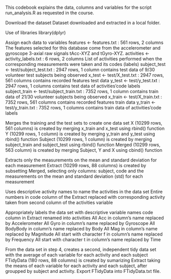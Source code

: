 This codebook explains the data, columns and variables for the script run_analysis.R as requested in the course.

Download the dataset
	Dataset downloaded and extracted in a local folder.

Use of libraries
	library(dplyr)

Assign each data to variables
	features <- features.txt : 561 rows, 2 columns
	The features selected for this database come from the accelerometer and gyroscope 3-axial raw signals tAcc-XYZ and tGyro-XYZ.
	activities <- activity_labels.txt : 6 rows, 2 columns
	List of activities performed when the corresponding measurements were taken and its codes (labels)
	subject_test <- test/subject_test.txt : 2947 rows, 1 column
	contains test data of 9/30 volunteer test subjects being observed
	x_test <- test/X_test.txt : 2947 rows, 561 columns
	contains recorded features test data
	y_test <- test/y_test.txt : 2947 rows, 1 columns
	contains test data of activities’code labels
	subject_train <- test/subject_train.txt : 7352 rows, 1 column
	contains train data of 21/30 volunteer subjects being observed
	x_train <- test/X_train.txt : 7352 rows, 561 columns
	contains recorded features train data
	y_train <- test/y_train.txt : 7352 rows, 1 columns
	contains train data of activities’code labels

Merges the training and the test sets to create one data set
	X (10299 rows, 561 columns) is created by merging x_train and x_test using rbind() function
	Y (10299 rows, 1 column) is created by merging y_train and y_test using rbind() function
	Subject (10299 rows, 1 column) is created by merging subject_train and subject_test using rbind() function
	Merged (10299 rows, 563 column) is created by merging Subject, Y and X using cbind() function

Extracts only the measurements on the mean and standard deviation for each measurement
	Extract (10299 rows, 88 columns) is created by subsetting Merged, selecting only columns: subject, code and the measurements on the mean and standard deviation (std) for each measurement

Uses descriptive activity names to name the activities in the data set
	Entire numbers in code column of the Extract replaced with corresponding activity taken from second column of the activities variable

Appropriately labels the data set with descriptive variable names
	code column in Extract renamed into activities
	All Acc in column’s name replaced by Accelerometer
	All Gyro in column’s name replaced by Gyroscope
	All BodyBody in column’s name replaced by Body
	All Mag in column’s name replaced by Magnitude
	All start with character f in column’s name replaced by Frequency
	All start with character t in column’s name replaced by Time

From the data set in step 4, creates a second, independent tidy data set with the average of each variable for each activity and each subject
	FTidyData (180 rows, 88 columns) is created by sumarizing Extract taking the means of each variable for each activity and each subject, after groupped by subject and activity.
	Export FTidyData into FTidyData.txt file.